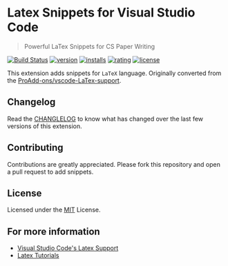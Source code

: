# Latex Snippets for Visual Studio Code

> Powerful LaTex Snippets for CS Paper Writing

[![Build Status](https://travis-ci.org/sabertazimi/Latex-snippets.svg?branch=master)](https://travis-ci.org/sabertazimi/Latex-snippets)
[![version](https://vsmarketplacebadge.apphb.com/version/sabertazimi.latex-snippets.svg)](https://marketplace.visualstudio.com/items?itemName=sabertazimi.latex-snippets)
[![installs](https://vsmarketplacebadge.apphb.com/installs/sabertazimi.latex-snippets.svg)](https://marketplace.visualstudio.com/items?itemName=sabertazimi.latex-snippets)
[![rating](https://vsmarketplacebadge.apphb.com/rating/sabertazimi.latex-snippets.svg)](https://marketplace.visualstudio.com/items?itemName=sabertazimi.latex-snippets)
[![license](https://img.shields.io/badge/license-MIT-brightgreen.svg)](https://raw.githubusercontent.com/sabertazimi/LaTex-snippets/master/LICENSE)

This extension adds snippets for `LaTeX` language.
Originally converted from the [ProAdd-ons/vscode-LaTex-support](https://github.com/ProAdd-ons/vscode-LaTeX-support).

## Changelog

Read the [CHANGLELOG](https://github.com/sabertazimi/LaTeX-snippets/blob/master/CHANGELOG.md)
to know what has changed over the last few versions of this extension.

## Contributing

Contributions are greatly appreciated.
Please fork this repository and open a pull request to add snippets.

## License

Licensed under the [MIT](LICENSE.md) License.

## For more information

* [Visual Studio Code's Latex Support](https://marketplace.visualstudio.com/items?itemName=James-Yu.latex-workshop)
* [Latex Tutorials](https://www.overleaf.com/learn/latex/Tutorials)
